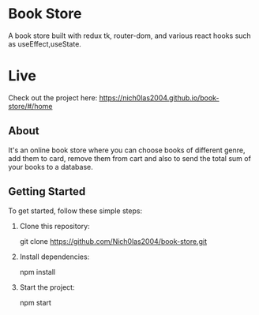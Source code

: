 # Book Store

A book store built with redux tk, router-dom, and various react hooks such as useEffect,useState.

# Live

Check out the project here: https://nich0las2004.github.io/book-store/#/home

## About

It's an online book store where you can choose books of different genre, add them to card, remove them from cart and also to send the total sum of your books to a database.

## Getting Started

To get started, follow these simple steps:

1. Clone this repository:

   git clone https://github.com/Nich0las2004/book-store.git

2. Install dependencies:

    npm install

3. Start the project:

    npm start
